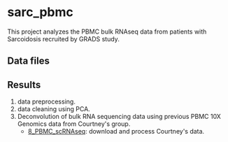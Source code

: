 # sarc_pbmc
This project analyzes the PBMC bulk RNAseq data from patients with Sarcoidosis recruited by GRADS study.

## Data files

## Results
1. data preprocessing.
2. data cleaning using PCA.
3. Deconvolution of bulk RNA sequencing data using previous PBMC 10X Genomics data from Courtney's group.
    * [8_PBMC_scRNAseq](https://yanxiting.github.io/sarc_pbmc/rmarkdown/8_PBMC_scRNAseq.nb.html): download and process Courtney's data.
